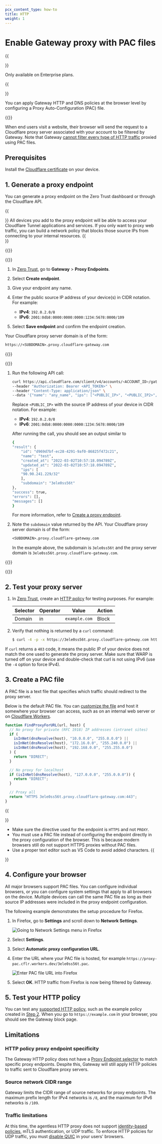 ```yaml
---
pcx_content_type: how-to
title: HTTP
weight: 1
---
```


# Enable Gateway proxy with PAC files

{{<Aside type="note">}}

Only available on Enterprise plans.

{{</Aside>}}

You can apply Gateway HTTP and DNS policies at the browser level by configuring a Proxy Auto-Configuration (PAC) file.

{{<glossary-definition term_id="PAC file" prepend="A PAC file is ">}}

When end users visit a website, their browser will send the request to a Cloudflare proxy server associated with your account to be filtered by Gateway. Note that Gateway [cannot filter every type of HTTP traffic](#limitations) proxied using PAC files.

## Prerequisites

Install the [Cloudflare certificate](/cloudflare-one/connections/connect-devices/warp/user-side-certificates/) on your device.

## 1. Generate a proxy endpoint

You can generate a proxy endpoint on the Zero Trust dashboard or through the Cloudflare API.

{{<Aside type ="warning">}}
All devices you add to the proxy endpoint will be able to access your Cloudflare Tunnel applications and services. If you only want to proxy web traffic, you can build a network policy that blocks those source IPs from connecting to your internal resources.
{{</Aside>}}

{{<tabs labels="Dashboard | API">}}

{{<tab label="dashboard" no-code="true">}}

1. In [Zero Trust](https://one.dash.cloudflare.com/), go to **Gateway** > **Proxy Endpoints**.
2. Select **Create endpoint**.
3. Give your endpoint any name.
4. Enter the public source IP address of your device(s) in CIDR notation. For example:

   - **IPv4**: `192.0.2.0/8`
   - **IPv6**: `2001:0db8:0000:0000:0000:1234:5678:0000/109`

5. Select **Save endpoint** and confirm the endpoint creation.

Your Cloudflare proxy server domain is of the form:

```txt
https://<SUBDOMAIN>.proxy.cloudflare-gateway.com
```

{{</tab>}}

{{<tab label="api" no-code="true">}}

1. Run the following API call:

   ```bash
   curl https://api.cloudflare.com/client/v4/accounts/<ACCOUNT_ID>/gateway/proxy_endpoints \
   --header "Authorization: Bearer <API_TOKEN>" \
   --header "Content-Type: application/json" \
   --data '{"name": "any_name", "ips": ["<PUBLIC_IP>", "<PUBLIC_IP2>", "<PUBLIC_IP3>"]}'
   ```

   Replace `<PUBLIC_IP>` with the source IP address of your device in CIDR notation. For example:

   - **IPv4**: `192.0.2.0/8`
   - **IPv6**: `2001:0db8:0000:0000:0000:1234:5678:0000/109`

   After running the call, you should see an output similar to

   ```bash
   {
   "result": {
       "id": "d969d7bf-ec28-4291-9af0-86825f472c21",
       "name": "test",
       "created_at": "2022-03-02T10:57:18.094789Z",
       "updated_at": "2022-03-02T10:57:18.094789Z",
       "ips": [
       "90.90.241.229/32"
       ],
       "subdomain": "3ele0ss56t"
   },
   "success": true,
   "errors": [],
   "messages": []
   }
   ```

   For more information, refer to [Create a proxy endpoint](/api/operations/zero-trust-gateway-proxy-endpoints-create-proxy-endpoint).

2. Note the `subdomain` value returned by the API. Your Cloudflare proxy server domain is of the form:

   ```txt
   <SUBDOMAIN>.proxy.cloudflare-gateway.com
   ```

   In the example above, the subdomain is `3ele0ss56t` and the proxy server domain is `3ele0ss56t.proxy.cloudflare-gateway.com`.

{{</tab>}}

{{</tabs>}}

## 2. Test your proxy server

1. In [Zero Trust](https://one.dash.cloudflare.com/), create an [HTTP policy](/cloudflare-one/policies/gateway/http-policies/) for testing purposes. For example:

   | Selector | Operator | Value         | Action |
   | -------- | -------- | ------------- | ------ |
   | Domain   | in       | `example.com` | Block  |

2. Verify that nothing is returned by a `curl` command:

   ```sh
   $ curl -4 -p -x https://3ele0ss56t.proxy.cloudflare-gateway.com https://example.com
   ```

If `curl` returns a `403` code, it means the public IP of your device does not match the one used to generate the proxy server. Make sure that WARP is turned off on your device and double-check that curl is not using IPv6 (use the `-4` option to force IPv4).

## 3. Create a PAC file

A PAC file is a text file that specifies which traffic should redirect to the proxy server.

Below is the default PAC file. You can [customize the file](https://developer.mozilla.org/en-US/docs/Web/HTTP/Proxy_servers_and_tunneling/Proxy_Auto-Configuration_PAC_file) and host it somewhere your browser can access, such as on an internal web server or on [Cloudflare Workers](/workers/).

```js
function FindProxyForURL(url, host) {
  // No proxy for private (RFC 1918) IP addresses (intranet sites)
  if (
    isInNet(dnsResolve(host), "10.0.0.0", "255.0.0.0") ||
    isInNet(dnsResolve(host), "172.16.0.0", "255.240.0.0") ||
    isInNet(dnsResolve(host), "192.168.0.0", "255.255.0.0")
  ) {
    return "DIRECT";
  }

  // No proxy for localhost
  if (isInNet(dnsResolve(host), "127.0.0.0", "255.0.0.0")) {
    return "DIRECT";
  }

  // Proxy all
  return "HTTPS 3ele0ss56t.proxy.cloudflare-gateway.com:443";
}
```

{{<Aside type="note">}}

- Make sure the directive used for the endpoint is `HTTPS` and not `PROXY`.
- You must use a PAC file instead of configuring the endpoint directly in the proxy configuration of the browser. This is because modern browsers still do not support HTTPS proxies without PAC files.
- Use a proper text editor such as VS Code to avoid added characters.
  {{</Aside>}}

## 4. Configure your browser

All major browsers support PAC files. You can configure individual browsers, or you can configure system settings that apply to all browsers on the device. Multiple devices can call the same PAC file as long as their source IP addresses were included in the proxy endpoint configuration.

The following example demonstrates the setup procedure for Firefox.

1. In Firefox, go to **Settings** and scroll down to **Network Settings**.

   ![Going to Network Settings menu in Firefox](/images/cloudflare-one/connections/firefox-network-settings.png)

2. Select **Settings**.
3. Select **Automatic proxy configuration URL**.
4. Enter the URL where your PAC file is hosted, for example `https://proxy-pac.cflr.workers.dev/3ele0ss56t.pac`.

   ![Enter PAC file URL into Firefox](/images/cloudflare-one/connections/firefox-pac-file.png)

5. Select **OK**. HTTP traffic from Firefox is now being filtered by Gateway.

## 5. Test your HTTP policy

You can test any [supported HTTP policy](#limitations), such as the example policy created in [Step 2](#2-test-your-proxy-server). When you go to `https://example.com` in your browser, you should see the Gateway block page.

## Limitations

### HTTP policy proxy endpoint specificity

The Gateway HTTP policy does not have a [Proxy Endpoint selector](/cloudflare-one/policies/gateway/network-policies/#proxy-endpoint) to match specific proxy endpoints. Despite this, Gateway will still apply HTTP policies to traffic sent to Cloudflare proxy servers.

### Source network CIDR range

Gateway limits the CIDR range of source networks for proxy endpoints. The maximum prefix length for IPv4 networks is `/8`, and the maximum for IPv6 networks is `/109`.

### Traffic limitations

At this time, the agentless HTTP proxy does not support [identity-based policies](/cloudflare-one/policies/gateway/identity-selectors/), mTLS authentication, or UDP traffic. To enforce HTTP policies for UDP traffic, you must [disable QUIC](/cloudflare-one/policies/gateway/http-policies/http3/#prevent-inspection-bypass) in your users' browsers.
